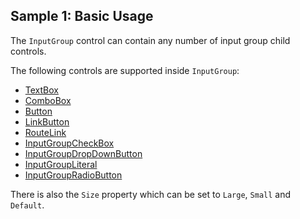 ## Sample 1: Basic Usage

The `InputGroup` control can contain any number of input group child controls.

The following controls are supported inside `InputGroup`:

* [TextBox](~/controls/bootstrap5/TextBox)
* [ComboBox](~/controls/bootstrap5/ComboBox)
* [Button](~/controls/bootstrap5/Button)
* [LinkButton](~/controls/bootstrap5/LinkButton)
* [RouteLink](~/controls/bootstrap5/RouteLink) 
* [InputGroupCheckBox](~/controls/bootstrap5/InputGroupCheckBox) 
* [InputGroupDropDownButton](~/controls/bootstrap5/InputGroupDropDownButton)
* [InputGroupLiteral](~/controls/bootstrap5/InputGroupLiteral)
* [InputGroupRadioButton](~/controls/bootstrap5/InputGroupRadioButton) 

There is also the `Size` property which can be set to `Large`, `Small` and `Default`.
